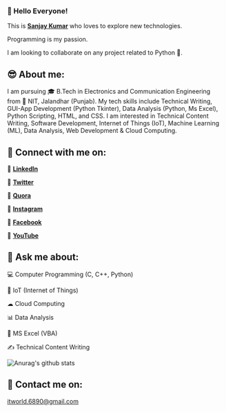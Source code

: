 <!--**sanju6890/sanju6890** is a ✨ _special_ ✨ repository because its `README.md` (this file) appears on your GitHub profile.
- 🔭 I’m currently working on ...
- 🌱 I’m currently learning 
- 👯 I’m looking to collaborate on ...
- 🤔 I’m looking for help with ...
- 📫 How to reach me: 
- 😄 Pronouns: ...
- ⚡ Fun fact: ...
-->
### 👋 Hello Everyone!
<p>This is <a href="https://sites.google.com/nitj.ac.in/sanjay-kumar"><b>Sanjay Kumar</b></a> who loves to explore new technologies.</p>
<p>Programming is my passion.</p>
<p>I am looking to collaborate on any project related to Python 🐍.</p>
  
## 😎 About me:
I am pursuing 🎓 B.Tech in Electronics and Communication Engineering from 🏫 NIT, Jalandhar (Punjab). My tech skills include Technical Writing, GUI-App Development (Python Tkinter), Data Analysis (Python, Ms Excel), Python Scripting, HTML, and CSS. I am interested in Technical Content Writing, Software Development, Internet of Things (IoT), Machine Learning (ML), Data Analysis, Web Development & Cloud Computing.

## 🤝 Connect with me on:
<p>🔹 <a href="https://www.linkedin.com/in/sanjusaikapian6890/"><b>LinkedIn</b></a></p>
<p>🔹 <a href="https://twitter.com/Sanjay6890"><b>Twitter</b></a></p>
<p>🔹 <a href="https://www.quora.com/profile/Sanjay-Kumar-26145"><b>Quora</b></a></p>
<p>🔹 <a href="https://www.instagram.com/tech_deets.sanju_saikapian/"><b>Instagram</b></a></p>
<p>🔹 <a href="https://www.facebook.com/saikapiansanjay"><b>Facebook</b></a></p>
<p>🔹 <a href="https://www.youtube.com/channel/UC9T-10QkQhxHJ09tkHrVh0g"><b>YouTube</b></a></p>

## 💬 Ask me about:
<p>💻 Computer Programming (C, C++, Python)</p>
<p>🔌 IoT (Internet of Things)</p>
<p>☁ Cloud Computing</p>
<p>📊 Data Analysis</p>
<p>💼 MS Excel (VBA)</p>
<p>✍ Technical Content Writing</p>


![Anurag's github stats](https://github-readme-stats.vercel.app/api?username=sanju6890&show_icons=true&theme=radical)

## 📧 Contact me on:
<p><a href="mailto:itworld.6890@gmail.com"> itworld.6890@gmail.com</a><p>

